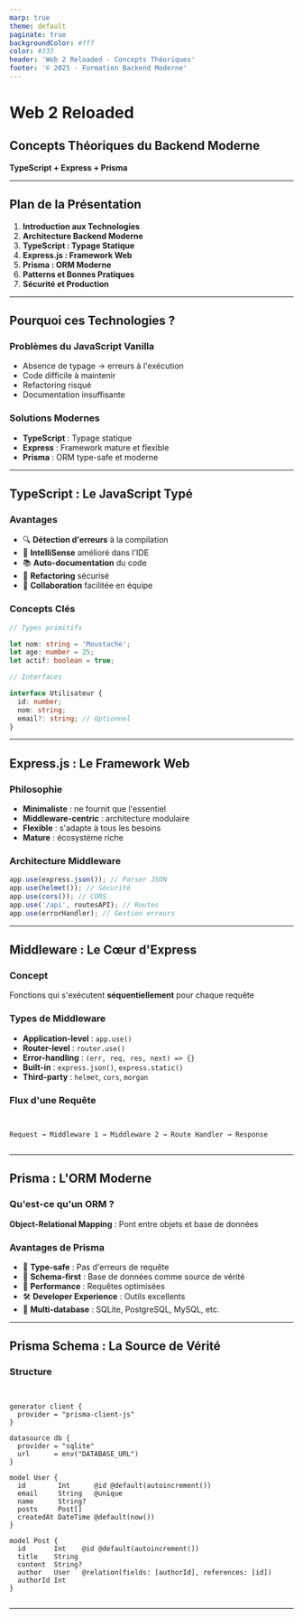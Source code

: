 ```yaml
---
marp: true
theme: default
paginate: true
backgroundColor: #fff
color: #333
header: 'Web 2 Reloaded - Concepts Théoriques'
footer: '© 2025 - Formation Backend Moderne'
---
```


# Web 2 Reloaded

## Concepts Théoriques du Backend Moderne

**TypeScript + Express + Prisma**

---

## Plan de la Présentation

1. **Introduction aux Technologies**
2. **Architecture Backend Moderne**
3. **TypeScript : Typage Statique**
4. **Express.js : Framework Web**
5. **Prisma : ORM Moderne**
6. **Patterns et Bonnes Pratiques**
7. **Sécurité et Production**

---

## Pourquoi ces Technologies ?

### **Problèmes du JavaScript Vanilla**

- Absence de typage → erreurs à l'exécution
- Code difficile à maintenir
- Refactoring risqué
- Documentation insuffisante

### **Solutions Modernes**

- **TypeScript** : Typage statique
- **Express** : Framework mature et flexible
- **Prisma** : ORM type-safe et moderne

---

## TypeScript : Le JavaScript Typé

### **Avantages**

- 🔍 **Détection d'erreurs** à la compilation
- 🧠 **IntelliSense** amélioré dans l'IDE
- 📚 **Auto-documentation** du code
- 🔄 **Refactoring** sécurisé
- 👥 **Collaboration** facilitée en équipe

### **Concepts Clés**

```typescript
// Types primitifs

let nom: string = 'Moustache';
let age: number = 25;
let actif: boolean = true;

// Interfaces

interface Utilisateur {
  id: number;
  nom: string;
  email?: string; // Optionnel
}
```

---

## Express.js : Le Framework Web

### **Philosophie**

- **Minimaliste** : ne fournit que l'essentiel
- **Middleware-centric** : architecture modulaire
- **Flexible** : s'adapte à tous les besoins
- **Mature** : écosystème riche

### **Architecture Middleware**

```typescript
app.use(express.json()); // Parser JSON
app.use(helmet()); // Sécurité
app.use(cors()); // CORS
app.use('/api', routesAPI); // Routes
app.use(errorHandler); // Gestion erreurs
```

---

## Middleware : Le Cœur d'Express

### **Concept**

Fonctions qui s'exécutent **séquentiellement** pour chaque requête

### **Types de Middleware**

- **Application-level** : `app.use()`
- **Router-level** : `router.use()`
- **Error-handling** : `(err, req, res, next) => {}`
- **Built-in** : `express.json()`, `express.static()`
- **Third-party** : `helmet`, `cors`, `morgan`
### **Flux d'une Requête**

```


Request → Middleware 1 → Middleware 2 → Route Handler → Response


```

---

## Prisma : L'ORM Moderne

### **Qu'est-ce qu'un ORM ?**

**Object-Relational Mapping** : Pont entre objets et base de données

### **Avantages de Prisma**

- 🎯 **Type-safe** : Pas d'erreurs de requête
- 🔄 **Schema-first** : Base de données comme source de vérité
- 🚀 **Performance** : Requêtes optimisées
- 🛠️ **Developer Experience** : Outils excellents
- 📱 **Multi-database** : SQLite, PostgreSQL, MySQL, etc.

---

## Prisma Schema : La Source de Vérité

### **Structure**

```prisma


generator client {
  provider = "prisma-client-js"
}

datasource db {
  provider = "sqlite"
  url      = env("DATABASE_URL")
}

model User {
  id        Int      @id @default(autoincrement())
  email     String   @unique
  name      String?
  posts     Post[]
  createdAt DateTime @default(now())
}

model Post {
  id       Int    @id @default(autoincrement())
  title    String
  content  String?
  author   User   @relation(fields: [authorId], references: [id])
  authorId Int
}


```

---
